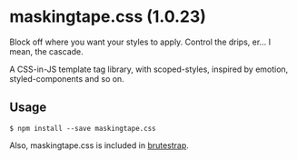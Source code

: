 # maskingtape.css (1.0.23)

Block off where you want your styles to apply. Control the drips, er... I mean, the cascade.

A CSS-in-JS template tag library, with scoped-styles, inspired by emotion, styled-components and so on.

## Usage

```shell
$ npm install --save maskingtape.css
```

Also, maskingtape.css is included in [brutestrap](https://github.com/crislin2046/brutestrap).


  
